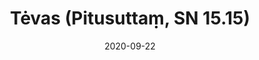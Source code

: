 ---
layout: page
title: 'Tėvas (Pitusuttaṃ, SN 15.15)'
category: susijusios suttos
index: Samsara
sortIndex: 15015
date: 2020-09-22
tags:
  - Samsara
suttacentral: sn15.15
---